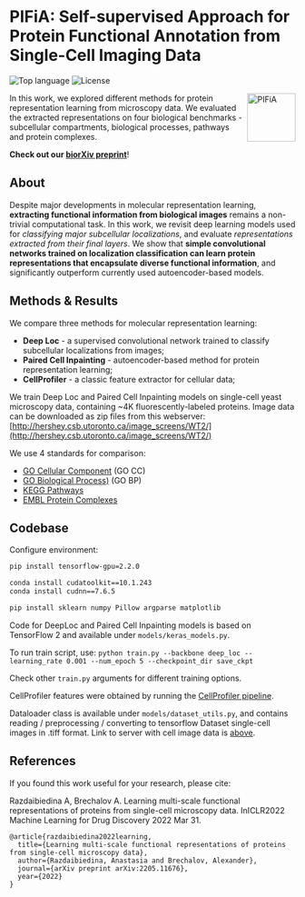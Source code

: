 # PIFiA: Self-supervised Approach for Protein Functional Annotation from Single-Cell Imaging Data

![Top language](https://img.shields.io/github/languages/top/arazd/pifia)
![License](https://img.shields.io/github/license/arazd/pifia)

<img align="right" src="https://github.com/arazd/pifia/blob/main/images/pifia_icon.png" alt="PIFiA" width="85"/>
In this work, we explored different methods for protein representation learning from microscopy data. We evaluated the extracted representations on four biological benchmarks - subcellular compartments, biological processes, pathways and protein complexes.

**Check out our [biorXiv preprint](https://www.biorxiv.org/content/10.1101/2023.02.24.529975v1)**!

## About
Despite major developments in molecular representation learning, **extracting functional information from biological images** remains a non-trivial
computational task. In this work, we revisit deep learning models used for *classifying major subcellular localizations*, and evaluate
*representations extracted from their final layers*. We show that **simple convolutional networks trained on localization classification can learn protein representations that encapsulate diverse functional information**, and significantly outperform currently used autoencoder-based models. 

## Methods & Results
We compare three methods for molecular representation learning:

* **Deep Loc** - a supervised convolutional network trained to classify subcellular localizations from images;
* **Paired Cell Inpainting** - autoencoder-based method for protein representation learning;
* **CellProfiler** - a classic feature extractor for cellular data;

We train Deep Loc and Paired Cell Inpainting models on single-cell yeast microscopy data, containing ~4K fluorescently-labeled proteins. Image data can be downloaded as zip files from this <span id="server">webserver</span>: [http://hershey.csb.utoronto.ca/image_screens/WT2/](http://hershey.csb.utoronto.ca/image_screens/WT2/)

We use 4 standards for comparison:
* [GO Cellular Component](http://geneontology.org/) (GO CC)
* [GO Biological Process)](http://geneontology.org/) (GO BP)
* [KEGG Pathways](https://www.genome.jp/kegg/pathway.html)
* [EMBL Protein Complexes](https://www.ebi.ac.uk/complexportal/home)



## Codebase
Configure environment:
```bash
pip install tensorflow-gpu=2.2.0

conda install cudatoolkit==10.1.243
conda install cudnn==7.6.5

pip install sklearn numpy Pillow argparse matplotlib
```

Code for DeepLoc and Paired Cell Inpainting models is based on TensorFlow 2 and available under ```models/keras_models.py```. 

To run train script, use:
```python train.py --backbone deep_loc --learning_rate 0.001 --num_epoch 5 --checkpoint_dir save_ckpt```

Check other ```train.py``` arguments for different training options.

CellProfiler features were obtained by running the [CellProfiler pipeline](https://cellprofiler.org/). 

Dataloader class is available under ```models/dataset_utils.py```, and contains reading / preprocessing / converting to tensorflow Dataset single-cell images in .tiff format. Link to server with cell image data is [above](#server).


## References 

If you found this work useful for your research, please cite:

Razdaibiedina A, Brechalov A. Learning multi-scale functional representations of proteins from single-cell microscopy data. InICLR2022 Machine Learning for Drug Discovery 2022 Mar 31.

```
@article{razdaibiedina2022learning,
  title={Learning multi-scale functional representations of proteins from single-cell microscopy data},
  author={Razdaibiedina, Anastasia and Brechalov, Alexander},
  journal={arXiv preprint arXiv:2205.11676},
  year={2022}
}
```

<!--The supervised model we used for representation learning was first introduced in this paper:

Kraus OZ, Grys BT, Ba J, Chong Y, Frey BJ, Boone C, Andrews BJ. Automated analysis of high‐content microscopy data with deep learning. Molecular systems biology. 2017 Apr;13(4):924.

```
@article{kraus2017automated,
  title={Automated analysis of high-content microscopy data with deep learning},
  author={Kraus, Oren Z and Grys, Ben T and Ba, Jimmy and Chong, Yolanda and Frey, Brendan J and Boone, Charles and Andrews, Brenda J},
  journal={Molecular systems biology},
  volume={13},
  number={4},
  pages={924},
  year={2017}
}
```
-->
